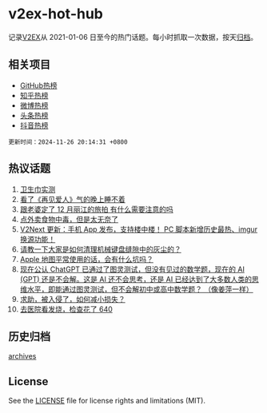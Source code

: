 # v2ex-hot-hub

 记录[V2EX](https://www.v2ex.com/)从 2021-01-06 日至今的热门话题。每小时抓取一次数据，按天[归档](archives)。
 
 ## 相关项目

- [GitHub热榜](https://github.com/it985/github-hot-hub)
- [知乎热榜](https://github.com/it985/zhihu-hot-hub)
- [微博热榜](https://github.com/it985/weibo-hot-hub)
- [头条热榜](https://github.com/it985/toutiao-hot-hub)
- [抖音热榜](https://github.com/it985/douyin-hot-hub)


 `更新时间：2024-11-26 20:14:31 +0800`

## 热议话题

1. [卫生巾实测](https://www.v2ex.com/t/1092629)
1. [看了《再见爱人》气的晚上睡不着](https://www.v2ex.com/t/1092641)
1. [跟老婆定了 12 月丽江的旅拍 有什么需要注意的吗](https://www.v2ex.com/t/1092660)
1. [点外卖食物中毒，但是太无奈了](https://www.v2ex.com/t/1092725)
1. [V2Next 更新：手机 App 发布，支持楼中楼！ PC 脚本新增历史最热、imgur 换源功能！](https://www.v2ex.com/t/1092623)
1. [请教一下大家是如何清理机械键盘缝隙中的灰尘的？](https://www.v2ex.com/t/1092625)
1. [Apple 地图平常使用的话，会有什么坑吗？](https://www.v2ex.com/t/1092569)
1. [现在公认 ChatGPT 已通过了图灵测试，但没有见过的数学题，现在的 AI (GPT) 还是不会解。这是 AI 还不会思考，还是 AI 已经达到了大多数人类的思维水平，即能通过图灵测试，但不会解初中或高中数学题？ （像姜萍一样）](https://www.v2ex.com/t/1092630)
1. [求助，被入侵了，如何减小损失？](https://www.v2ex.com/t/1092714)
1. [去医院看发烧，检查花了 640](https://www.v2ex.com/t/1092795)

## 历史归档

[archives](archives)

## License

See the [LICENSE](LICENSE) file for license rights and limitations (MIT).
